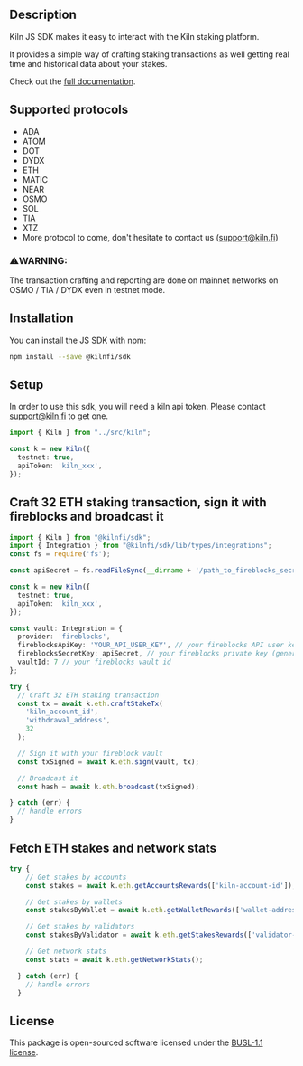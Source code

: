 ## Description

Kiln JS SDK makes it easy to interact with the Kiln staking platform.

It provides a simple way of crafting staking transactions as well getting real time and historical data about your stakes.

Check out the [full documentation](https://docs.kiln.fi/v1/connect/overview).

## Supported protocols
- ADA
- ATOM
- DOT
- DYDX
- ETH
- MATIC
- NEAR
- OSMO
- SOL
- TIA
- XTZ
- More protocol to come, don't hesitate to contact us (support@kiln.fi)

### ⚠️️WARNING:
The transaction crafting and reporting are done on mainnet networks on OSMO / TIA / DYDX even in testnet mode.

## Installation

You can install the JS SDK with npm:

```sh
npm install --save @kilnfi/sdk
```

## Setup
In order to use this sdk, you will need a kiln api token.
Please contact support@kiln.fi to get one.

```typescript
import { Kiln } from "../src/kiln";

const k = new Kiln({
  testnet: true,
  apiToken: 'kiln_xxx',
});
```

## Craft 32 ETH staking transaction, sign it with fireblocks and broadcast it
```typescript
import { Kiln } from "@kilnfi/sdk";
import { Integration } from "@kilnfi/sdk/lib/types/integrations";
const fs = require('fs');

const apiSecret = fs.readFileSync(__dirname + '/path_to_fireblocks_secret', 'utf8');

const k = new Kiln({
  testnet: true,
  apiToken: 'kiln_xxx',
});

const vault: Integration = {
  provider: 'fireblocks',
  fireblocksApiKey: 'YOUR_API_USER_KEY', // your fireblocks API user key
  fireblocksSecretKey: apiSecret, // your fireblocks private key (generated with your CSR file and your API user)
  vaultId: 7 // your fireblocks vault id
};

try {
  // Craft 32 ETH staking transaction
  const tx = await k.eth.craftStakeTx(
    'kiln_account_id',
    'withdrawal_address',
    32
  );

  // Sign it with your fireblock vault
  const txSigned = await k.eth.sign(vault, tx);

  // Broadcast it
  const hash = await k.eth.broadcast(txSigned);

} catch (err) {
  // handle errors
}
```

## Fetch ETH stakes and network stats
```typescript
try {
    // Get stakes by accounts
    const stakes = await k.eth.getAccountsRewards(['kiln-account-id']);

    // Get stakes by wallets
    const stakesByWallet = await k.eth.getWalletRewards(['wallet-address']);

    // Get stakes by validators
    const stakesByValidator = await k.eth.getStakesRewards(['validator-address']);

    // Get network stats
    const stats = await k.eth.getNetworkStats();

  } catch (err) {
    // handle errors
  }
```

## License
This package is open-sourced software licensed under the [BUSL-1.1 license](https://github.com/kilnfi/sdk-js/blob/main/LICENSE).

